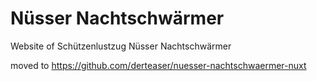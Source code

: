 # Nüsser Nachtschwärmer

Website of Schützenlustzug Nüsser Nachtschwärmer

moved to https://github.com/derteaser/nuesser-nachtschwaermer-nuxt
